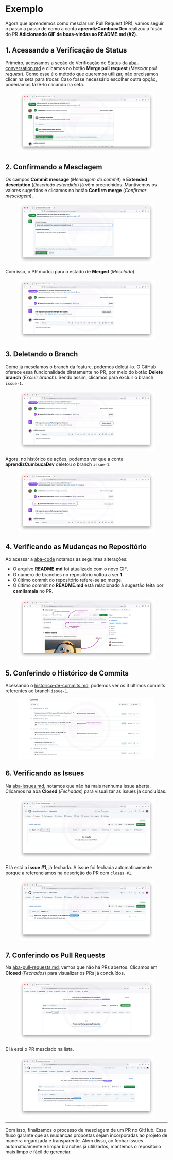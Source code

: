 # Exemplo

Agora que aprendemos como mesclar um Pull Request (PR), vamos seguir o passo a passo de como a conta **aprendizCumbucaDev** realizou a fusão do PR **Adicionando GIF de boas-vindas ao README.md (#2)**.

## 1. Acessando a Verificação de Status

Primeiro, acessamos a seção de Verificação de Status da [aba-conversation.md](../pagina-do-pr/aba-conversation.md "mention") e clicamos no botão **Merge pull request** (_Mesclar pull request_). Como esse é o método que queremos utilizar, não precisamos clicar na seta para trocar. Caso fosse necessário escolher outra opção, poderíamos fazê-lo clicando na seta.

<figure><img src="../../.gitbook/assets/146 merge PR.png" alt=""><figcaption></figcaption></figure>

## 2. Confirmando a Mesclagem

Os campos **Commit message** (_Mensagem do commit_) e **Extended description** (_Descrição estendida_) já vêm preenchidos. Mantivemos os valores sugeridos e clicamos no botão **Confirm merge** (_Confirmar mesclagem_).

<figure><img src="../../.gitbook/assets/147 merge PR 2.png" alt=""><figcaption></figcaption></figure>

Com isso, o PR mudou para o estado de **Merged** (_Mesclado_).

<figure><img src="../../.gitbook/assets/148 merge PR 3.png" alt=""><figcaption></figcaption></figure>

## 3. Deletando o Branch

Como já mesclamos o branch da feature, podemos deletá-lo. O GitHub oferece essa funcionalidade diretamente no PR, por meio do botão **Delete branch** (_Excluir branch_). Sendo assim, clicamos para excluir o branch `issue-1`.

<figure><img src="../../.gitbook/assets/149 merge PR 4.png" alt=""><figcaption></figcaption></figure>

Agora, no histórico de ações, podemos ver que a conta **aprendizCumbucaDev** deletou o branch `issue-1`.

<figure><img src="../../.gitbook/assets/150 merge PR 5.png" alt=""><figcaption></figcaption></figure>

## 4. Verificando as Mudanças no Repositório

Ao acessar a [aba-code](../../dia-6-tudo-sobre-repositorios/aba-code/ "mention") notamos as seguintes alterações:

* O arquivo **README.md** foi atualizado com o novo GIF.
* O número de branches no repositório voltou a ser **1**.
* O último commit do repositório refere-se ao merge.
* O último commit no **README.md** está relacionado à sugestão feita por **camilamaia** no PR.

<figure><img src="../../.gitbook/assets/151 merge PR 6.png" alt=""><figcaption></figcaption></figure>

## 5. Conferindo o Histórico de Commits

Acessando o [historico-de-commits.md](../../dia-6-tudo-sobre-repositorios/aba-code-pagina-principal-do-repositorio/historico-de-commits.md "mention"), podemos ver os 3 últimos commits referentes ao branch `issue-1`.

<figure><img src="../../.gitbook/assets/152 merge PR 7.png" alt=""><figcaption></figcaption></figure>

## 6. Verificando as Issues

Na [aba-issues.md](../../dia-8-minha-primeira-issue/aba-issues.md "mention"), notamos que não há mais nenhuma issue aberta. Clicamos na aba **Closed** (_Fechadas_) para visualizar as issues já concluídas.

<figure><img src="../../.gitbook/assets/153 merge PR 8.png" alt=""><figcaption></figcaption></figure>

E lá está a **issue #1**, já fechada. A issue foi fechada automaticamente porque a referenciamos na descrição do PR com `closes #1`.

<figure><img src="../../.gitbook/assets/154 merge PR 9.png" alt=""><figcaption></figcaption></figure>

## 7. Conferindo os Pull Requests

Na [aba-pull-requests.md](../aba-pull-requests.md "mention"), vemos que não há PRs abertos. Clicamos em **Closed** (_Fechados_) para visualizar os PRs já concluídos.

<figure><img src="../../.gitbook/assets/155 merge PR 10.png" alt=""><figcaption></figcaption></figure>

E lá está o PR mesclado na lista.

<figure><img src="../../.gitbook/assets/156 merge PR 11.png" alt=""><figcaption></figcaption></figure>

***

Com isso, finalizamos o processo de mesclagem de um PR no GitHub. Esse fluxo garante que as mudanças propostas sejam incorporadas ao projeto de maneira organizada e transparente. Além disso, ao fechar issues automaticamente e limpar branches já utilizados, mantemos o repositório mais limpo e fácil de gerenciar.&#x20;
